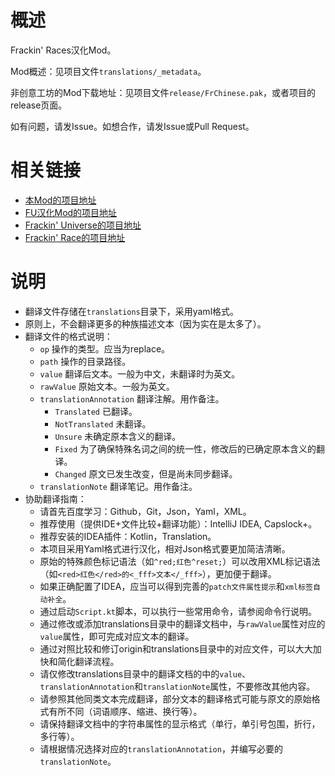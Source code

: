 # 概述

Frackin' Races汉化Mod。

Mod概述：见项目文件`translations/_metadata`。

非创意工坊的Mod下载地址：见项目文件`release/FrChinese.pak`，或者项目的release页面。

如有问题，请发Issue。如想合作，请发Issue或Pull Request。

# 相关链接

* [本Mod的项目地址](https://github.com/DragonKnightOfBreeze/FrackinRaces-sChinese-Project)
* [FU汉化Mod的项目地址](https://github.com/ProjectSky/FrackinUniverse-sChinese-Project)
* [Frackin' Universe的项目地址](https://github.com/sayterdarkwynd/FrackinUniverse)
* [Frackin' Race的项目地址](https://github.com/sayterdarkwynd/FrackinRaces)

# 说明

* 翻译文件存储在`translations`目录下，采用yaml格式。
* 原则上，不会翻译更多的种族描述文本（因为实在是太多了）。
* 翻译文件的格式说明：
  * `op` 操作的类型。应当为replace。
  * `path` 操作的目录路径。
  * `value` 翻译后文本。一般为中文，未翻译时为英文。
  * `rawValue` 原始文本。一般为英文。
  * `translationAnnotation` 翻译注解。用作备注。
    * `Translated` 已翻译。
    * `NotTranslated` 未翻译。
    * `Unsure` 未确定原本含义的翻译。
    * `Fixed` 为了确保特殊名词之间的统一性，修改后的已确定原本含义的翻译。  
    * `Changed` 原文已发生改变，但是尚未同步翻译。
  * `translationNote` 翻译笔记。用作备注。
* 协助翻译指南：
  * 请首先百度学习：Github，Git，Json，Yaml，XML。
  * 推荐使用（提供IDE+文件比较+翻译功能）：IntelliJ IDEA, Capslock+。
  * 推荐安装的IDEA插件：Kotlin，Translation。
  * 本项目采用Yaml格式进行汉化，相对Json格式要更加简洁清晰。
  * 原始的特殊颜色标记语法（如`^red;红色^reset;`）可以改用XML标记语法（如`<red>红色</red>的<_fff>文本</_fff>`），更加便于翻译。
  * 如果正确配置了IDEA，应当可以得到完善的``patch文件属性提示``和``xml标签自动补全``。
  * 通过启动`Script.kt`脚本，可以执行一些常用命令，请参阅命令行说明。
  * 通过修改或添加translations目录中的翻译文档中，与`rawValue`属性对应的`value`属性，即可完成对应文本的翻译。
  * 通过对照比较和修订origin和translations目录中的对应文件，可以大大加快和简化翻译流程。
  * 请仅修改translations目录中的翻译文档的中的`value`、`translationAnnotation`和`translationNote`属性，不要修改其他内容。
  * 请参照其他同类文本完成翻译，部分文本的翻译格式可能与原文的原始格式有所不同（词语顺序、缩进、换行等）。 
  * 请保持翻译文档中的字符串属性的显示格式（单行，单引号包围，折行，多行等）。
  * 请根据情况选择对应的`translationAnnotation`，并编写必要的`translationNote`。